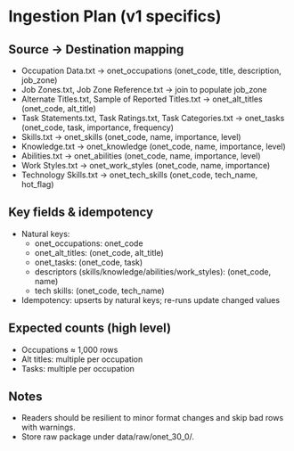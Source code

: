 # Ingestion Plan (v1 specifics)

## Source → Destination mapping

- Occupation Data.txt → onet_occupations (onet_code, title, description, job_zone)
- Job Zones.txt, Job Zone Reference.txt → join to populate job_zone
- Alternate Titles.txt, Sample of Reported Titles.txt → onet_alt_titles (onet_code, alt_title)
- Task Statements.txt, Task Ratings.txt, Task Categories.txt → onet_tasks (onet_code, task, importance, frequency)
- Skills.txt → onet_skills (onet_code, name, importance, level)
- Knowledge.txt → onet_knowledge (onet_code, name, importance, level)
- Abilities.txt → onet_abilities (onet_code, name, importance, level)
- Work Styles.txt → onet_work_styles (onet_code, name, importance)
- Technology Skills.txt → onet_tech_skills (onet_code, tech_name, hot_flag)

## Key fields & idempotency

- Natural keys:
  - onet_occupations: onet_code
  - onet_alt_titles: (onet_code, alt_title)
  - onet_tasks: (onet_code, task)
  - descriptors (skills/knowledge/abilities/work_styles): (onet_code, name)
  - tech skills: (onet_code, tech_name)
- Idempotency: upserts by natural keys; re-runs update changed values

## Expected counts (high level)

- Occupations ≈ 1,000 rows
- Alt titles: multiple per occupation
- Tasks: multiple per occupation

## Notes

- Readers should be resilient to minor format changes and skip bad rows with warnings.
- Store raw package under data/raw/onet_30_0/.
